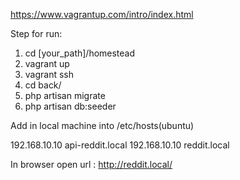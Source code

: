 https://www.vagrantup.com/intro/index.html

Step for run:
1. cd [your_path]/homestead
2. vagrant up
3. vagrant ssh
4. cd back/
5. php artisan migrate
6. php artisan db:seeder


Add in local machine into /etc/hosts(ubuntu)


192.168.10.10 api-reddit.local
192.168.10.10 reddit.local


In browser open url : http://reddit.local/
